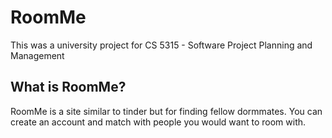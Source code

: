 # RoomMe

This was a university project for CS 5315 - Software Project Planning and Management

## What is RoomMe?

RoomMe is a site similar to tinder but for finding fellow dormmates. 
You can create an account and match with people you would want to room with. 
